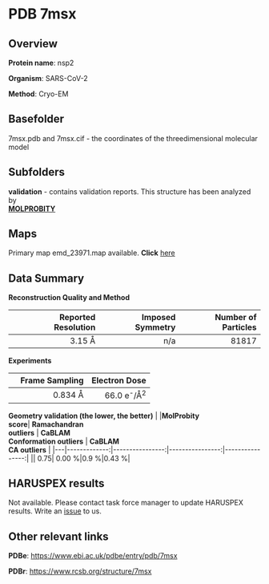 # PDB 7msx

## Overview

**Protein name**: nsp2

**Organism**: SARS-CoV-2

**Method**: Cryo-EM



## Basefolder

7msx.pdb and 7msx.cif - the coordinates of the threedimensional molecular model

## Subfolders





**validation** - contains validation reports. This structure has been analyzed by <br>  [**MOLPROBITY**](https://github.com/thorn-lab/coronavirus_structural_task_force/tree/master/pdb/nsp2/SARS-CoV-2/7msx/validation/molprobity)    



## Maps

Primary map emd_23971.map available. **Click** [here](http://ftp.wwpdb.org/pub/emdb/structures/EMD-23971/map/) 

## Data Summary
**Reconstruction Quality and Method**

|   | Reported Resolution | Imposed Symmetry | Number of Particles |
|---|-------------:|----------------:|--------------:|
|   |3.15 Å|n/a|81817|

**Experiments**

|   | Frame Sampling | Electron Dose |
|---|-------------:|----------------:|
|   |0.834 Å|66.0 e<sup>-</sup>/Å<sup>2</sup>|

**Geometry validation (the lower, the better)**
|   |**MolProbity<br>score**| **Ramachandran<br>outliers** | **CaBLAM<br>Conformation outliers** | **CaBLAM<br>CA outliers** |
|---|-------------:|----------------:|----------------:|----------------:|
||  0.75|  0.00 %|0.9 %|0.43 %|

## HARUSPEX results

Not available. Please contact task force manager to update HARUSPEX results. Write an [issue](https://github.com/thorn-lab/coronavirus_structural_task_force/issues) to us.

## Other relevant links 
**PDBe**:  https://www.ebi.ac.uk/pdbe/entry/pdb/7msx
 
**PDBr**: https://www.rcsb.org/structure/7msx 
